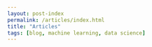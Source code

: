 ```yaml
---
layout: post-index
permalink: /articles/index.html
title: "Articles"
tags: [blog, machine learning, data science]
---
```

